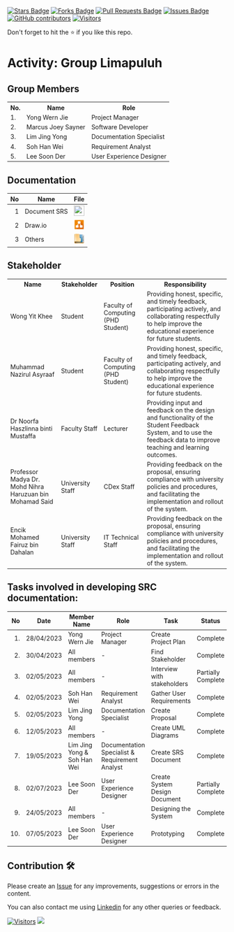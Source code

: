 
<a href="https://github.com/drshahizan/software-engineering/stargazers"><img src="https://img.shields.io/github/stars/drshahizan/software-engineering" alt="Stars Badge"/></a>
<a href="https://github.com/drshahizan/software-engineering/network/members"><img src="https://img.shields.io/github/forks/drshahizan/software-engineering" alt="Forks Badge"/></a>
<a href="https://github.com/drshahizan/software-engineering/pulls"><img src="https://img.shields.io/github/issues-pr/drshahizan/software-engineering" alt="Pull Requests Badge"/></a>
<a href="https://github.com/drshahizan/software-engineering/issues"><img src="https://img.shields.io/github/issues/drshahizan/software-engineering" alt="Issues Badge"/></a>
<a href="https://github.com/drshahizan/software-engineering/graphs/contributors"><img alt="GitHub contributors" src="https://img.shields.io/github/contributors/drshahizan/software-engineering?color=2b9348"></a>
[![Visitors](https://api.visitorbadge.io/api/visitors?path=https%3A%2F%2Fgithub.com%2Fdrshahizan%2Fsoftware-engineering&countColor=%23263759&style=plastic)](https://visitorbadge.io/status?path=https%3A%2F%2Fgithub.com%2Fdrshahizan%2Fsoftware-engineering)


Don't forget to hit the :star: if you like this repo.

# Activity: Group Limapuluh

## Group Members
<table>
  <tr>
    <th>No.</th>
    <th>Name</th>
    <th>Role</th>
  </tr>
  <tr>
    <td>1.</td>
    <td>Yong Wern Jie</td>
    <td>Project Manager</td>
  </tr>
  <tr>
    <td>2.</td>
    <td>Marcus Joey Sayner</td>
    <td>Software Developer</td>
  </tr>
  <tr>
    <td>3.</td>
    <td>Lim Jing Yong</td>
    <td>Documentation Specialist</td>
  </tr>
  <tr>
    <td>4.</td>
    <td>Soh Han Wei</td>
    <td>Requirement Analyst</td>
  </tr>
  <tr>
    <td>5.</td>
    <td>Lee Soon Der</td>
    <td>User Experience Designer</td>
  </tr>
</table>

## Documentation
| No | Name |File | 
| -----:| ----- | :------: | 
|1| Document SRS| <a href="https://docs.google.com/document/d/1K3_CkCSf5IU8hNavu1Bdei6vOGWvDCpo/edit#" ><img src="../../../../../images/pdf64.png" width="24px" height="24px" ></a>|
|2| Draw.io| <a href="https://github.com/drshahizan/software-engineering/tree/main/project/drawio/limapuluh" ><img src="../../../../../images/drawio.svg" width="24px" height="24px" ></a>|
|3| Others| <a href="https://docs.google.com/document/d/17rDLRi8BLhC8uBXQAgug8DlBHpm6-DU_5dR3mRfwYkY/edit" ><img src="../../../../../images/data_folder.png" width="24px" height="24px" ></a>|

## Stakeholder
<table>
  <tr>
    <th>Name</th>
    <th>Stakeholder</th>
    <th>Position</th>
    <th>Responsibility</th>
  </tr>
  <tr>
    <td>Wong Yit Khee</td>
    <td>Student</td>
    <td>Faculty of Computing (PHD Student)</td>
    <td>Providing honest, specific, and timely feedback, participating actively, and collaborating respectfully to help improve the educational experience for future students.</td>
  </tr>
  <tr>
  <tr>
    <td>Muhammad Nazirul Asyraaf</td>
    <td>Student</td>
    <td>Faculty of Computing (PHD Student)</td>
    <td>Providing honest, specific, and timely feedback, participating actively, and collaborating respectfully to help improve the educational experience for future students.</td>
  </tr>
    <tr>
    <td>Dr Noorfa Haszlinna binti Mustaffa</td>
    <td>Faculty Staff</td>
    <td>Lecturer</td>
    <td>Providing input and feedback on the design and functionality of the Student Feedback System, and to use the feedback data to improve teaching and learning outcomes.</td>
  </tr>
    <tr>
    <td>Professor Madya Dr. Mohd Nihra Haruzuan bin Mohamad Said</td>
    <td>University Staff</td>
    <td>CDex Staff</td>
    <td>Providing feedback on the proposal, ensuring compliance with university policies and procedures, and facilitating the implementation and rollout of the system.</td>
  </tr>
  <tr>
    <td>Encik Mohamed Fairuz bin Dahalan</td>
    <td>University Staff</td>
    <td>IT Technical Staff</td>
    <td>Providing feedback on the proposal, ensuring compliance with university policies and procedures, and facilitating the implementation and rollout of the system.</td>
  </tr>
</table>

## Tasks involved in developing SRC documentation:

| No | Date | Member Name | Role	| Task	| Status	| 
| -----:| ----- | ------ | ------ | ------ | ------ |
| 1. | 28/04/2023 | Yong Wern Jie | Project Manager |  Create Project Plan | Complete |
| 2. | 30/04/2023 | All members | - | Find Stakeholder | Complete |
| 3. | 02/05/2023 | All members | - | Interview with stakeholders | Partially Complete | 
| 4. | 02/05/2023 | Soh Han Wei | Requirement Analyst | Gather User Requirements | Complete |
| 5. | 02/05/2023 | Lim Jing Yong  | Documentation Specialist | Create Proposal | Complete |
| 6. | 12/05/2023 | All members | - | Create UML Diagrams | Complete |
| 7. | 19/05/2023 | Lim Jing Yong & Soh Han Wei | Documentation Specialist & Requirement Analyst | Create SRS Document | Complete |
| 8. | 02/07/2023 | Lee Soon Der | User Experience Designer | Create System Design Document | Partially Complete |
| 9. | 24/05/2023 | All members | - | Designing the System | Complete |
| 10. | 07/05/2023| Lee Soon Der | User Experience Designer | Prototyping | Complete |


## Contribution 🛠️
Please create an [Issue](https://github.com/drshahizan/software-engineering/issues) for any improvements, suggestions or errors in the content.

You can also contact me using [Linkedin](https://www.linkedin.com/in/drshahizan/) for any other queries or feedback.

[![Visitors](https://api.visitorbadge.io/api/visitors?path=https%3A%2F%2Fgithub.com%2Fdrshahizan&labelColor=%23697689&countColor=%23555555&style=plastic)](https://visitorbadge.io/status?path=https%3A%2F%2Fgithub.com%2Fdrshahizan)
![](https://hit.yhype.me/github/profile?user_id=81284918)


